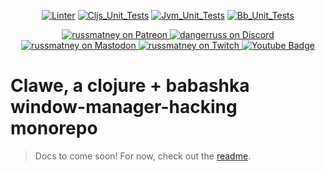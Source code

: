 <p align="center">
  <a href="https://github.com/russmatney/clawe/actions/workflows/linter.yml"><img alt="Linter" src="https://github.com/russmatney/clawe/actions/workflows/linter.yml/badge.svg" /></a>
  <a href="https://github.com/russmatney/clawe/actions/workflows/cljs_unit_tests.yml"><img alt="Cljs_Unit_Tests" src="https://github.com/russmatney/clawe/actions/workflows/cljs_unit_tests.yml/badge.svg" /></a>
  <a href="https://github.com/russmatney/clawe/actions/workflows/jvm_unit_tests.yml"><img alt="Jvm_Unit_Tests" src="https://github.com/russmatney/clawe/actions/workflows/jvm_unit_tests.yml/badge.svg" /></a>
  <a href="https://github.com/russmatney/clawe/actions/workflows/bb_unit_tests.yml"><img alt="Bb_Unit_Tests" src="https://github.com/russmatney/clawe/actions/workflows/bb_unit_tests.yml/badge.svg" /></a>
</p>

<p align="center">
  <a href="https://www.patreon.com/russmatney">
    <img alt="russmatney on Patreon" src=https://img.shields.io/badge/Patreon-Support%20this%20Project-%23f1465a?style=for-the-badge />
  </a>
  <a href="https://discord.gg/PQvfdApHFQ">
    <img alt="dangerruss on Discord" src="https://img.shields.io/discord/758750490015563776?style=for-the-badge&logo=discord&logoColor=fff&label=discord" />
  </a>
  <a href="https://mastodon.gamedev.place/@russmatney">
    <img alt="russmatney on Mastodon" src="https://img.shields.io/badge/Mastodon-teal?style=for-the-badge&logo=mastodon&logoColor=white" />
  </a>
  <a href="https://www.twitch.tv/russmatney">
    <img alt="russmatney on Twitch" src="https://img.shields.io/badge/Twitch-purple?style=for-the-badge&logo=twitch&logoColor=white" />
  </a>
  <a href="https://www.youtube.com/@russmatney">
    <img src="https://img.shields.io/badge/Youtube-red?style=for-the-badge&logo=youtube&logoColor=white" alt="Youtube Badge"/>
  </a>
</p>

# Clawe, a clojure + babashka window-manager-hacking monorepo

> Docs to come soon! For now, check out the [readme](https://github.com/russmatney/clawe).
